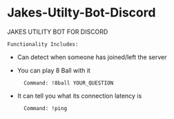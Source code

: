 # Jakes-Utilty-Bot-Discord

JAKES UTILITY BOT FOR DISCORD

`Functionality Includes:`

- Can detect when someone has joined/left the server

- You can play 8 Ball with it

        Command: !8ball YOUR_QUESTION

- It can tell you what its connection latency is

        Command: !ping

